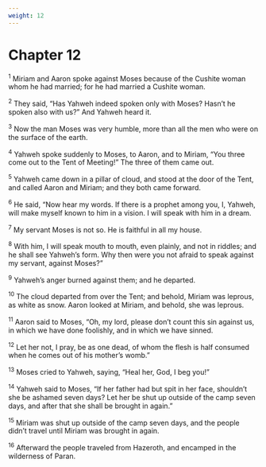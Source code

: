 ```yaml
---
weight: 12
---
```


# Chapter 12

<sup>1</sup> Miriam and Aaron spoke against Moses because of the Cushite woman whom he had married; for he had married a Cushite woman. 

<sup>2</sup> They said, “Has Yahweh indeed spoken only with Moses? Hasn’t he spoken also with us?” And Yahweh heard it. 

<sup>3</sup> Now the man Moses was very humble, more than all the men who were on the surface of the earth. 

<sup>4</sup> Yahweh spoke suddenly to Moses, to Aaron, and to Miriam, “You three come out to the Tent of Meeting!” The three of them came out. 

<sup>5</sup> Yahweh came down in a pillar of cloud, and stood at the door of the Tent, and called Aaron and Miriam; and they both came forward. 

<sup>6</sup> He said, “Now hear my words. If there is a prophet among you, I, Yahweh, will make myself known to him in a vision. I will speak with him in a dream. 

<sup>7</sup> My servant Moses is not so. He is faithful in all my house. 

<sup>8</sup> With him, I will speak mouth to mouth, even plainly, and not in riddles; and he shall see Yahweh’s form. Why then were you not afraid to speak against my servant, against Moses?” 

<sup>9</sup> Yahweh’s anger burned against them; and he departed. 

<sup>10</sup> The cloud departed from over the Tent; and behold, Miriam was leprous, as white as snow. Aaron looked at Miriam, and behold, she was leprous. 

<sup>11</sup> Aaron said to Moses, “Oh, my lord, please don’t count this sin against us, in which we have done foolishly, and in which we have sinned. 

<sup>12</sup> Let her not, I pray, be as one dead, of whom the flesh is half consumed when he comes out of his mother’s womb.” 

<sup>13</sup> Moses cried to Yahweh, saying, “Heal her, God, I beg you!” 

<sup>14</sup> Yahweh said to Moses, “If her father had but spit in her face, shouldn’t she be ashamed seven days? Let her be shut up outside of the camp seven days, and after that she shall be brought in again.” 

<sup>15</sup> Miriam was shut up outside of the camp seven days, and the people didn’t travel until Miriam was brought in again. 

<sup>16</sup> Afterward the people traveled from Hazeroth, and encamped in the wilderness of Paran. 


